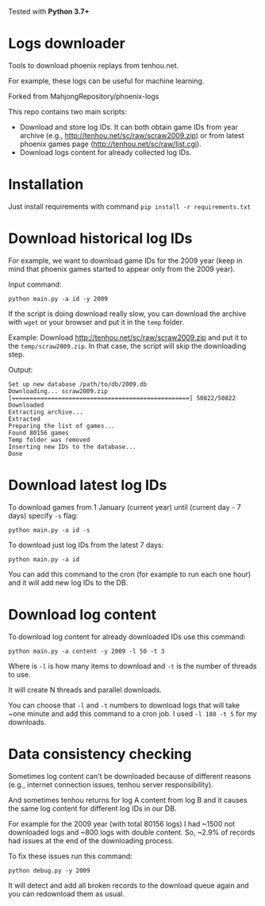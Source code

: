 Tested with **Python 3.7+**

# Logs downloader

Tools to download phoenix replays from tenhou.net.

For example, these logs can be useful for machine learning.

Forked from MahjongRepository/phoenix-logs


This repo contains two main scripts:

- Download and store log IDs. 
It can both obtain game IDs from year archive (e.g., http://tenhou.net/sc/raw/scraw2009.zip) 
or from latest phoenix games page (http://tenhou.net/sc/raw/list.cgi).
- Download logs content for already collected log IDs.

# Installation

Just install requirements with command `pip install -r requirements.txt`

# Download historical log IDs

For example, we want to download game IDs for the 2009 year (keep in mind that phoenix games started to appear only from the 2009 year).

Input command:
```
python main.py -a id -y 2009
```

If the script is doing download really slow, you can download the archive with `wget` or your browser and put it in the `temp` folder. 

Example: Download http://tenhou.net/sc/raw/scraw2009.zip and put it to the `temp/scraw2009.zip`. In that case, the script will skip the downloading step.

Output:
```
Set up new database /path/to/db/2009.db
Downloading... scraw2009.zip
[==================================================] 50822/50822
Downloaded
Extracting archive...
Extracted
Preparing the list of games...
Found 80156 games
Temp folder was removed
Inserting new IDs to the database...
Done
```

# Download latest log IDs
 
To download games from 1 January (current year) until (current day - 7 days) specify `-s` flag:

`python main.py -a id -s`

To download just log IDs from the latest 7 days:

`python main.py -a id`

You can add this command to the cron (for example to run each one hour) and it will add new log IDs to the DB.

# Download log content

To download log content for already downloaded IDs use this command:

`python main.py -a content -y 2009 -l 50 -t 3`

Where is `-l` is how many items to download and `-t` is the number of threads to use.

It will create N threads and parallel downloads. 

You can choose that `-l` and `-t` numbers to download logs that will take ~one minute and add this command to a cron job. 
I used `-l 180 -t 5` for my downloads.

# Data consistency checking

Sometimes log content can't be downloaded because of different reasons (e.g., internet connection issues, tenhou server responsibility).

And sometimes tenhou returns for log A content from log B and it causes the same log content for different log IDs in our DB.

For example for the 2009 year (with total 80156 logs) I had ~1500 not downloaded logs and ~800 logs with double content.
So, ~2.9% of records had issues at the end of the downloading process.

To fix these issues run this command:

`python debug.py -y 2009`

It will detect and add all broken records to the download queue again and you can redownload them as usual.